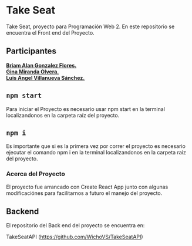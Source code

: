 # Take Seat

Take Seat, proyecto para Programación Web 2. En este repositorio se encuentra el Front end del Proyecto.

## Participantes

**[Briam Alan Gonzalez Flores.](https://github.com)** <br />
**[Gina Miranda Olvera.](https://github.com/ginamiranda)** <br />
**[Luis Angel Villanueva Sánchez.](https://github.com/WichoVS)**

## `npm start`

Para iniciar el Proyecto es necesario usar npm start en la terminal localizandonos en la carpeta raíz del proyecto.

## `npm i`

Es importante que si es la primera vez por correr el proyecto es necesario ejecutar el comando npm i en la terminal localizandonos en la carpeta raíz del proyecto.

### Acerca del Proyecto

El proyecto fue arrancado con Create React App junto con algunas modificaciónes para facilitarnos a futuro el manejo del proyecto.

## Backend

El repositorio del Back end del proyecto se encuentra en:

TakeSeatAPI (https://github.com/WichoVS/TakeSeatAPI)

